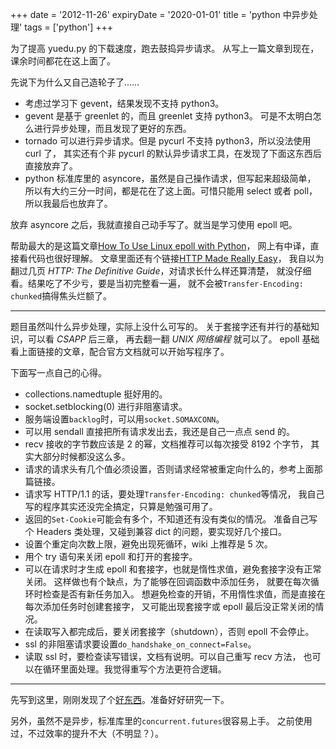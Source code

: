 +++
date = '2012-11-26'
expiryDate = '2020-01-01'
title = 'python 中异步处理'
tags = ['python']
+++

为了提高 yuedu.py 的下载速度，跑去鼓捣异步请求。
从写上一篇文章到现在，课余时间都花在这上面了。

先说下为什么又自己造轮子了……

+ 考虑过学习下 gevent，结果发现不支持 python3。
+ gevent 是基于 greenlet 的，而且 greenlet 支持 python3。
    可是不太明白怎么进行异步处理，而且发现了更好的东西。
+ tornado 可以进行异步请求。但是 pycurl 不支持 python3，所以没法使用 curl 了，
    其实还有个非 pycurl 的默认异步请求工具，在发现了下面这东西后直接放弃了。
+ python 标准库里的 asyncore，虽然是自己操作请求，但写起来超级简单，
    所以有大约三分一时间，都是花在了这上面。可惜只能用 select 或者 poll，
    所以我最后也放弃了。

放弃 asyncore 之后，我就直接自己动手写了。就当是学习使用 epoll 吧。

帮助最大的是这篇文章[How To Use Linux epoll with Python][use_epoll]，
网上有中译，直接看代码也很好理解。
文章里面还有个链接[HTTP Made Really Easy][http]，
我自以为翻过几页 _HTTP: The Definitive Guide_，对请求长什么样还算清楚，
就没仔细看。结果吃了不少亏，要是当初完整看一遍，
就不会被`Transfer-Encoding: chunked`搞得焦头烂额了。

------

题目虽然叫什么异步处理，实际上没什么可写的。
关于套接字还有并行的基础知识，可以看 _CSAPP_ 后三章，
再去翻一翻 _UNIX 网络编程_ 就可以了。
epoll 基础看上面链接的文章，配合官方文档就可以开始写程序了。

下面写一点自己的心得。

+ collections.namedtuple 挺好用的。
+ socket.setblocking(0) 进行非阻塞请求。
+ 服务端设置`backlog`时，可以用`socket.SOMAXCONN`。
+ 可以用 sendall 直接把所有请求发出去，我还是自己一点点 send 的。
+ recv 接收的字节数应该是 2 的幂，文档推荐可以每次接受 8192 个字节，
    其实大部分时候都没这么多。
+ 请求的请求头有几个值必须设置，否则请求经常被重定向什么的，参考上面那篇链接。
+ 请求写 HTTP/1.1 的话，要处理`Transfer-Encoding: chunked`等情况，
    我自己写的程序其实还没完全搞定，只算是勉强可用了。
+ 返回的`Set-Cookie`可能会有多个，不知道还有没有类似的情况。
    准备自己写个 Headers 类处理，又碰到兼容 dict 的问题，要实现好几个接口。
+ 设置个重定向次数上限，避免出现死循环，wiki 上推荐是 5 次。
+ 用个 try 语句来关闭 epoll 和打开的套接字。
+ 可以在请求时才生成 epoll 和套接字，也就是惰性求值，避免套接字没有正常关闭。
    这样做也有个缺点，为了能够在回调函数中添加任务，
    就要在每次循环时检查是否有新任务加入。
    想避免检查的开销，不用惰性求值，而是直接在每次添加任务时创建套接字，
    又可能出现套接字或 epoll 最后没正常关闭的情况。
+ 在读取写入都完成后，要关闭套接字（shutdown），否则 epoll 不会停止。
+ ssl 的非阻塞请求要设置`do_handshake_on_connect=False`。
+ 读取 ssl 时，要检查读写错误，文档有说明。可以自己重写 recv 方法，
    也可以在循环里面处理。我觉得重写个方法更符合逻辑。

------

先写到这里，刚刚发现了个[好东西][tulip]。准备好好研究一下。

另外，虽然不是异步，标准库里的`concurrent.futures`很容易上手。
之前使用过，不过效率的提升不大（不明显？）。

[use_epoll]: http://scotdoyle.com/python-epoll-howto.html
[http]: http://www.jmarshall.com/easy/http/
[tulip]: http://code.google.com/p/tulip/
